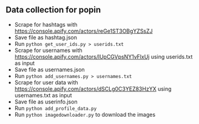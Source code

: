 ## Data collection for popin

* Scrape for hashtags with https://console.apify.com/actors/reGe1ST3OBgYZSsZJ
* Save file as hashtag.json
* Run ```python get_user_ids.py > userids.txt```
* Scrape for usernames with https://console.apify.com/actors/lUpCGVpsNY1vFlxUj using userids.txt as input
* Save file as usernames.json
* Run ```python add_usernames.py > usernames.txt```
* Scrape for user data with https://console.apify.com/actors/dSCLg0C3YEZ83HzYX using usernames.txt as input
* Save file as userinfo.json
* Run ```python add_profile_data.py```
* Run ```python imagedownloader.py``` to download the images
